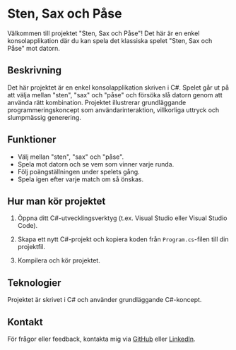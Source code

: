 # Sten, Sax och Påse

Välkommen till projektet "Sten, Sax och Påse"! Det här är en enkel konsolapplikation där du kan spela det klassiska spelet "Sten, Sax och Påse" mot datorn.

## Beskrivning

Det här projektet är en enkel konsolapplikation skriven i C#. Spelet går ut på att välja mellan "sten", "sax" och "påse" och försöka slå datorn genom att använda rätt kombination. Projektet illustrerar grundläggande programmeringskoncept som användarinteraktion, villkorliga uttryck och slumpmässig generering.

## Funktioner

- Välj mellan "sten", "sax" och "påse".
- Spela mot datorn och se vem som vinner varje runda.
- Följ poängställningen under spelets gång.
- Spela igen efter varje match om så önskas.

## Hur man kör projektet

1. Öppna ditt C#-utvecklingsverktyg (t.ex. Visual Studio eller Visual Studio Code).

2. Skapa ett nytt C#-projekt och kopiera koden från `Program.cs`-filen till din projektfil.

3. Kompilera och kör projektet.

## Teknologier

Projektet är skrivet i C# och använder grundläggande C#-koncept.

## Kontakt

För frågor eller feedback, kontakta mig via [GitHub](https://github.com/din-github-användare) eller [LinkedIn](https://www.linkedin.com/in/ditt-namn/).

